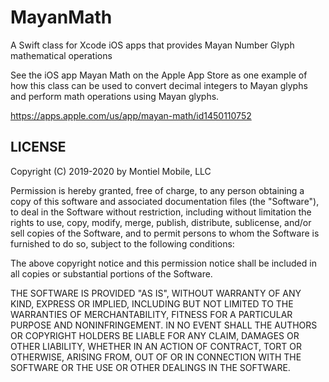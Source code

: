 # MayanMath
A Swift class for Xcode iOS apps that provides Mayan Number Glyph mathematical operations

See the iOS app Mayan Math on the Apple App Store as one example of how this class can be 
used to convert decimal integers to Mayan glyphs and perform math operations using Mayan
glyphs.

https://apps.apple.com/us/app/mayan-math/id1450110752

LICENSE
-------

Copyright (C) 2019-2020 by Montiel Mobile, LLC

Permission is hereby granted, free of charge, to any person obtaining a copy
of this software and associated documentation files (the "Software"), to deal
in the Software without restriction, including without limitation the rights
to use, copy, modify, merge, publish, distribute, sublicense, and/or sell
copies of the Software, and to permit persons to whom the Software is
furnished to do so, subject to the following conditions:

The above copyright notice and this permission notice shall be included in
all copies or substantial portions of the Software.

THE SOFTWARE IS PROVIDED "AS IS", WITHOUT WARRANTY OF ANY KIND, EXPRESS OR
IMPLIED, INCLUDING BUT NOT LIMITED TO THE WARRANTIES OF MERCHANTABILITY,
FITNESS FOR A PARTICULAR PURPOSE AND NONINFRINGEMENT. IN NO EVENT SHALL THE
AUTHORS OR COPYRIGHT HOLDERS BE LIABLE FOR ANY CLAIM, DAMAGES OR OTHER
LIABILITY, WHETHER IN AN ACTION OF CONTRACT, TORT OR OTHERWISE, ARISING FROM,
OUT OF OR IN CONNECTION WITH THE SOFTWARE OR THE USE OR OTHER DEALINGS IN
THE SOFTWARE.
